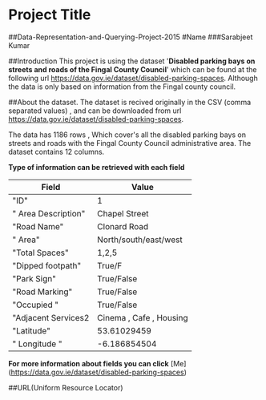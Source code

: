 # Project Title
##Data-Representation-and-Querying-Project-2015
#Name
###Sarabjeet Kumar

##Introduction
This project is using the dataset '**Disabled parking bays on streets and roads of the Fingal County Council**' which can be found at the following url https://data.gov.ie/dataset/disabled-parking-spaces. Although the data is only based on information from the Fingal county council.

##About the dataset.
The dataset is recived originally in the CSV (comma separated values) , and can be downloaded from url https://data.gov.ie/dataset/disabled-parking-spaces.

The data has 1186 rows , Which cover's all the disabled parking bays on streets and roads with the Fingal County Council administrative area. The dataset contains 12 columns.

**Type of information can be retrieved with each field**

Field | Value
------|--------
"ID"   |  1
" Area Description"  |  Chapel Street
"Road Name"   |  Clonard Road 
" Area"   |  North/south/east/west
"Total Spaces"  | 1,2,5
"Dipped footpath"   | True/F
"Park Sign"  |  True/False
"Road Marking"   |  True/False
"Occupied "  | True/False
"Adjacent Services2  | Cinema , Cafe , Housing
"Latitude"  | 53.61029459
" Longitude "  | -6.186854504

**For more information about fields you can click**  [Me] (https://data.gov.ie/dataset/disabled-parking-spaces)

##URL(Uniform Resource Locator)



  


